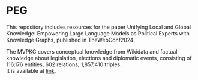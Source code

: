 # PEG
This repository includes resources for the paper Unifying Local and Global Knowledge: Empowering Large Language Models as Political Experts with Knowledge Graphs, published in TheWebConf2024.

The MVPKG covers conceptual knowledge from Wikidata and factual knowledge about legislation, elections and diplomatic events, consisting of 116,176 entities, 602 relations,  1,857,410 triples.  
It is available at [link](https://drive.google.com/drive/folders/1Y4bDEQNVvJv8dvk6pNtDHHmcVp09BsHh?usp=drive_link).  
